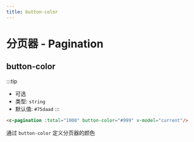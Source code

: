 ```yaml
---
title: button-color
---
```


# 分页器 - Pagination

button-color
---

:::tip
* 可选
* 类型: `string`
* 默认值: `#75daad`
:::

<ClientOnly>
<pagination-pagination-color></pagination-pagination-color>
</ClientOnly>

```html
<c-pagination :total="1000" button-color="#999" v-model="current"/>
```

通过 `button-color` 定义分页器的颜色
